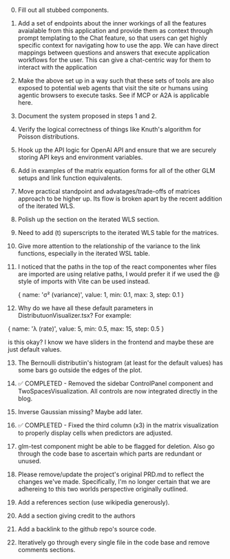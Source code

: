 0. Fill out all stubbed components. 

1. Add a set of endpoints about the inner workings of all the features avaialable from this application and provide them as context through prompt templating to the Chat feature, so that users can get highly specific context for navigating how to use the app. We can have direct mappings between questions and answers that execute application workflows for the user. This can give a chat-centric way for them to interact with the application

2. Make the above set up in a way such that these sets of tools are also exposed to potential web agents that visit the site or humans using agentic browsers to execute tasks. See if MCP or A2A is applicable here.

3. Document the system proposed in steps 1 and 2.

4. Verify the logical correctness of things like Knuth's algorithm for Poisson distributions.

5. Hook up the API logic for OpenAI API and ensure that we are securely storing API keys and environment variables.

6. Add in examples of the matrix equation forms for all of the other GLM setups and link function equivalents.

7. Move practical standpoint and advatages/trade-offs of matrices approach to be higher up. Its flow is broken apart by the recent addition of the iterated WLS.

8. Polish up the section on the iterated WLS section.

9. Need to add (t) superscripts to the iterated WLS table for the matrices.

10. Give more attention to the relationship of the variance to the link functions, especially in the iterated WSL table.

11. I noticed that the paths in the top of the react componentes wher files are imported are using relative paths, I would prefer it if we used the @ style of imports with Vite can be used instead.

      { name: 'σ² (variance)', value: 1, min: 0.1, max: 3, step: 0.1 }
12. Why do we have all these default parameters in DistributuonVisualizer.tsx? For example:

{ name: 'λ (rate)', value: 5, min: 0.5, max: 15, step: 0.5 }

is this okay? I know we have sliders in the frontend and maybe these are just default values.

13. The Bernoulli distributiin's histogram (at least for the default values) has some bars go outside the edges of the plot.

14. ✅ COMPLETED - Removed the sidebar ControlPanel component and TwoSpacesVisualization. All controls are now integrated directly in the blog.

15. Inverse Gaussian missing? Maybe add later.

16. ✅ COMPLETED - Fixed the third column (x3) in the matrix visualization to properly display cells when predictors are adjusted.

17. glm-test component might be able to be flagged for deletion. Also go through the code base to ascertain which parts are redundant or unused.

18. Please remove/update the project's original PRD.md to reflect the changes we've made. Specifically, I'm no longer certain that we are adhereing to this two worlds perspective originally outlined.

19. Add a references section (use wikipedia generously).

20. Add a section giving credit to the authors

21. Add a backlink to the github repo's source code.

22. Iteratively go through every single file in the code base and remove comments sections.
